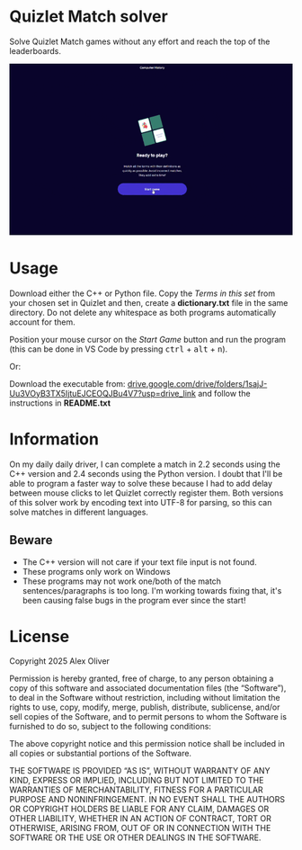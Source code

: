# Quizlet Match solver

Solve Quizlet Match games without any effort and reach the top of the leaderboards.

![Alt Text](https://github.com/xelaoliver/quizlet-match-solver/blob/main/quizlet.gif)

# Usage

Download either the C++ or Python file. Copy the *Terms in this set* from your chosen set in Quizlet and then, create a **dictionary.txt** file in the same directory. Do not delete any whitespace as both programs automatically account for them.

Position your mouse cursor on the *Start Game* button and run the program (this can be done in VS Code by pressing <kbd>ctrl</kbd> + <kbd>alt</kbd> + <kbd>n</kbd>).

Or:

Download the executable from: [drive.google.com/drive/folders/1sajJ-Uu3VOyB3TX5IjtuEJCEOQJBu4V7?usp=drive_link](https://drive.google.com/drive/folders/1sajJ-Uu3VOyB3TX5IjtuEJCEOQJBu4V7?usp=drive_link) and follow the instructions in **README.txt**

# Information

On my daily daily driver, I can complete a match in 2.2 seconds using the C++ version and 2.4 seconds using the Python version. I doubt that I'll be able to program a faster way to solve these because I had to add delay between mouse clicks to let Quizlet correctly register them. Both versions of this solver work by encoding text into UTF-8 for parsing, so this can solve matches in different languages.

## Beware

- The C++ version will not care if your text file input is not found.
- These programs only work on Windows
- These programs may not work one/both of the match sentences/paragraphs is too long. I'm working towards fixing that, it's been causing false bugs in the program ever since the start!

# License

Copyright 2025 Alex Oliver

Permission is hereby granted, free of charge, to any person obtaining a copy of this software and associated documentation files (the “Software”), to deal in the Software without restriction, including without limitation the rights to use, copy, modify, merge, publish, distribute, sublicense, and/or sell copies of the Software, and to permit persons to whom the Software is furnished to do so, subject to the following conditions:

The above copyright notice and this permission notice shall be included in all copies or substantial portions of the Software.

THE SOFTWARE IS PROVIDED “AS IS”, WITHOUT WARRANTY OF ANY KIND, EXPRESS OR IMPLIED, INCLUDING BUT NOT LIMITED TO THE WARRANTIES OF MERCHANTABILITY, FITNESS FOR A PARTICULAR PURPOSE AND NONINFRINGEMENT. IN NO EVENT SHALL THE AUTHORS OR COPYRIGHT HOLDERS BE LIABLE FOR ANY CLAIM, DAMAGES OR OTHER LIABILITY, WHETHER IN AN ACTION OF CONTRACT, TORT OR OTHERWISE, ARISING FROM, OUT OF OR IN CONNECTION WITH THE SOFTWARE OR THE USE OR OTHER DEALINGS IN THE SOFTWARE.
